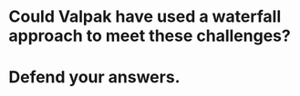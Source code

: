 # Could Valpak have used a waterfall approach to meet these challenges? 







# Defend your answers.

